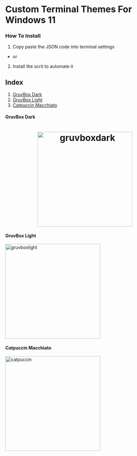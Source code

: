 # Custom Terminal Themes For Windows 11

### How To Install
1) Copy paste the JSON code into terminal settings
- or
2) Install the scrit to automate it

## Index
1. [GruvBox Dark](#gruvbox-dark)
2. [GruvBox Light](#gruvbox-light)
3. [Catpuccin Macchiato](#catpuccin-macchiato)



#### GruvBox Dark
<h1 align="center">
<img src="https://github.com/sjapanwala/win11-customterminals/assets/92124191/eb396b4e-52be-4202-afaa-bdb7b900bcfa" alt="gruvboxdark" width="300"/>

#### GruvBox Light
<img src="https://github.com/sjapanwala/win11-customterminals/assets/92124191/0e1ffb05-1430-4233-bb19-0ddde4ed05ae" alt="gruvboxlight" width="300"/>

#### Catpuccin Macchiato
<img src="https://github.com/sjapanwala/win11-customterminals/assets/92124191/49e4dfba-a06a-4e27-8e7b-e094dfb502a4" alt="catpuccin" width="300"/>
</h1>
